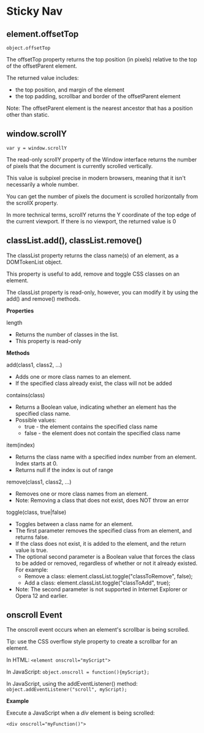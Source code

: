 # Sticky Nav


element.offsetTop
---------------------------------------
``object.offsetTop``

The offsetTop property returns the top position (in pixels) relative to the top of the offsetParent element.

The returned value includes:
* the top position, and margin of the element
* the top padding, scrollbar and border of the offsetParent element

Note: The offsetParent element is the nearest ancestor that has a position other than static.



window.scrollY
---------------------------------------
``var y = window.scrollY``

The read-only scrollY property of the Window interface returns the number of pixels that the document is currently scrolled vertically. 

This value is subpixel precise in modern browsers, meaning that it isn't necessarily a whole number. 

You can get the number of pixels the document is scrolled horizontally from the scrollX property.

In more technical terms, scrollY returns the Y coordinate of the top edge of the current viewport. If there is no viewport, the returned value is 0



classList.add(), classList.remove()
---------------------------------------

The classList property returns the class name(s) of an element, as a DOMTokenList object.

This property is useful to add, remove and toggle CSS classes on an element.

The classList property is read-only, however, you can modify it by using the add() and remove() methods.

**Properties**

length	
* Returns the number of classes in the list.
* This property is read-only

**Methods**

add(class1, class2, ...)	
* Adds one or more class names to an element.
* If the specified class already exist, the class will not be added

contains(class)	
* Returns a Boolean value, indicating whether an element has the specified class name.
* Possible values:
	* true - the element contains the specified class name
	* false - the element does not contain the specified class name

item(index)	
* Returns the class name with a specified index number from an element. Index starts at 0.
* Returns null if the index is out of range

remove(class1, class2, ...)	
* Removes one or more class names from an element.
* Note: Removing a class that does not exist, does NOT throw an error

toggle(class, true|false)	
* Toggles between a class name for an element.
* The first parameter removes the specified class from an element, and returns false. 
* If the class does not exist, it is added to the element, and the return value is true.
* The optional second parameter is a Boolean value that forces the class to be added or removed, regardless of whether or not it already existed. For example:
	* Remove a class: element.classList.toggle("classToRemove", false); 
	* Add a class: element.classList.toggle("classToAdd", true);
* Note: The second parameter is not supported in Internet Explorer or Opera 12 and earlier.


onscroll Event
---------------------------------------

The onscroll event occurs when an element's scrollbar is being scrolled.

Tip: use the CSS overflow style property to create a scrollbar for an element.

In HTML:
```<element onscroll="myScript">```

In JavaScript:
```object.onscroll = function(){myScript};```

In JavaScript, using the addEventListener() method:
```object.addEventListener("scroll", myScript);```

**Example**

Execute a JavaScript when a _div_ element is being scrolled:

```<div onscroll="myFunction()">```